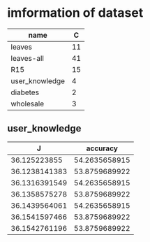 # imformation of dataset
|    name       | C     |
| ----------    | ----  |
| leaves        |  11   |
| leaves-all    |  41   |
| R15           |  15   |
| user_knowledge|   4   |
| diabetes      |   2   |
| wholesale     |   3   |

## user_knowledge

|   J           |   accuracy    |
| ----------    | ----------    |
| 36.125223855  | 54.2635658915 |
| 36.1238141383 | 53.8759689922 |
| 36.1316391549 | 54.2635658915 |
| 36.1358575278 | 53.8759689922 |
| 36.1439564061 | 54.2635658915 |
| 36.1541597466 | 53.8759689922 |
| 36.1542761196 | 53.8759689922 |